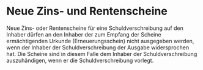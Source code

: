 # Neue Zins- und Rentenscheine

Neue Zins\- oder Rentenscheine für eine Schuldverschreibung auf den Inhaber dürfen an den Inhaber der zum Empfang der Scheine ermächtigenden Urkunde (Erneuerungsschein) nicht ausgegeben werden, wenn der Inhaber der Schuldverschreibung der Ausgabe widersprochen hat. Die Scheine sind in diesem Falle dem Inhaber der Schuldverschreibung auszuhändigen, wenn er die Schuldverschreibung vorlegt. 

